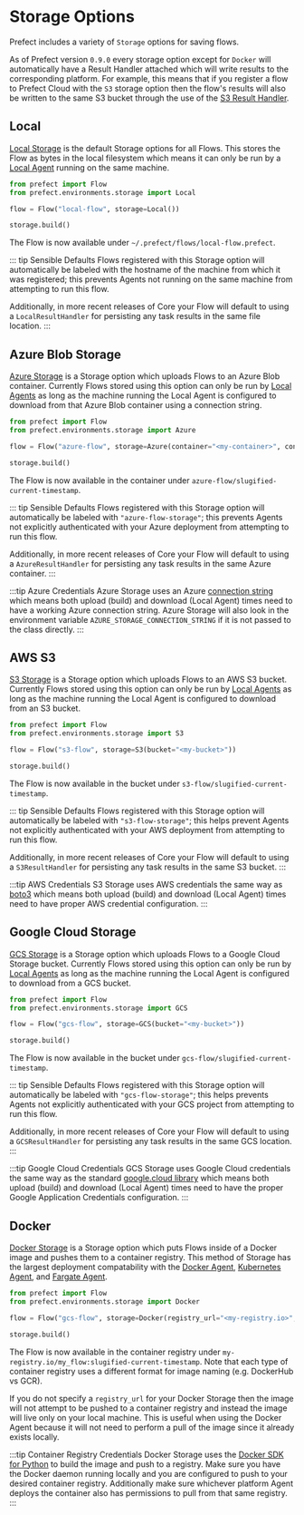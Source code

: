 # Storage Options

Prefect includes a variety of `Storage` options for saving flows.

As of Prefect version `0.9.0` every storage option except for `Docker` will automatically have a Result Handler attached which will write results to the corresponding platform. For example, this means that if you register a flow to Prefect Cloud with the `S3` storage option then the flow's results will also be written to the same S3 bucket through the use of the [S3 Result Handler](/api/latest/engine/result_handlers.html#s3resulthandler).

## Local

[Local Storage](/api/latest/environments/storage.html#local) is the default Storage options for all Flows. This stores the Flow as bytes in the local filesystem which means it can only be run by a [Local Agent](/cloud/agents/local.html) running on the same machine.

```python
from prefect import Flow
from prefect.environments.storage import Local

flow = Flow("local-flow", storage=Local())

storage.build()
```

The Flow is now available under `~/.prefect/flows/local-flow.prefect`.

::: tip Sensible Defaults
Flows registered with this Storage option will automatically be labeled with the hostname of the machine from which it was registered; this prevents Agents not running on the same machine from attempting to run this flow.

Additionally, in more recent releases of Core your Flow will default to using a `LocalResultHandler` for persisting any task results in the same file location.
:::

## Azure Blob Storage

[Azure Storage](/api/latest/environments/storage.html#azure) is a Storage option which uploads Flows to an Azure Blob container. Currently Flows stored using this option can only be run by [Local Agents](/cloud/agents/local.html) as long as the machine running the Local Agent is configured to download from that Azure Blob container using a connection string.

```python
from prefect import Flow
from prefect.environments.storage import Azure

flow = Flow("azure-flow", storage=Azure(container="<my-container>", connection_string="<my-connection-string>"))

storage.build()
```

The Flow is now available in the container under `azure-flow/slugified-current-timestamp`.

::: tip Sensible Defaults
Flows registered with this Storage option will automatically be labeled with `"azure-flow-storage"`; this prevents Agents not explicitly authenticated with your Azure deployment from attempting to run this flow.

Additionally, in more recent releases of Core your Flow will default to using a `AzureResultHandler` for persisting any task results in the same Azure container.
:::

:::tip Azure Credentials
Azure Storage uses an Azure [connection string](https://docs.microsoft.com/en-us/azure/storage/common/storage-configure-connection-string) which means both upload (build) and download (Local Agent) times need to have a working Azure connection string. Azure Storage will also look in the environment variable `AZURE_STORAGE_CONNECTION_STRING` if it is not passed to the class directly.
:::

## AWS S3

[S3 Storage](/api/latest/environments/storage.html#s3) is a Storage option which uploads Flows to an AWS S3 bucket. Currently Flows stored using this option can only be run by [Local Agents](/cloud/agents/local.html) as long as the machine running the Local Agent is configured to download from an S3 bucket.

```python
from prefect import Flow
from prefect.environments.storage import S3

flow = Flow("s3-flow", storage=S3(bucket="<my-bucket>"))

storage.build()
```

The Flow is now available in the bucket under `s3-flow/slugified-current-timestamp`.

::: tip Sensible Defaults
Flows registered with this Storage option will automatically be labeled with `"s3-flow-storage"`; this helps prevent Agents not explicitly authenticated with your AWS deployment from attempting to run this flow.

Additionally, in more recent releases of Core your Flow will default to using a `S3ResultHandler` for persisting any task results in the same S3 bucket.
:::

:::tip AWS Credentials
S3 Storage uses AWS credentials the same way as [boto3](https://boto3.amazonaws.com/v1/documentation/api/latest/guide/configuration.html) which means both upload (build) and download (Local Agent) times need to have proper AWS credential configuration.
:::

## Google Cloud Storage

[GCS Storage](/api/latest/environments/storage.html#gcs) is a Storage option which uploads Flows to a Google Cloud Storage bucket. Currently Flows stored using this option can only be run by [Local Agents](/cloud/agents/local.html) as long as the machine running the Local Agent is configured to download from a GCS bucket.

```python
from prefect import Flow
from prefect.environments.storage import GCS

flow = Flow("gcs-flow", storage=GCS(bucket="<my-bucket>"))

storage.build()
```

The Flow is now available in the bucket under `gcs-flow/slugified-current-timestamp`.

::: tip Sensible Defaults
Flows registered with this Storage option will automatically be labeled with `"gcs-flow-storage"`; this helps prevents Agents not explicitly authenticated with your GCS project from attempting to run this flow.

Additionally, in more recent releases of Core your Flow will default to using a `GCSResultHandler` for persisting any task results in the same GCS location.
:::

:::tip Google Cloud Credentials
GCS Storage uses Google Cloud credentials the same way as the standard [google.cloud library](https://cloud.google.com/docs/authentication/production#auth-cloud-implicit-python) which means both upload (build) and download (Local Agent) times need to have the proper Google Application Credentials configuration.
:::

## Docker

[Docker Storage](/api/latest/environments/storage.html#docker) is a Storage option which puts Flows inside of a Docker image and pushes them to a container registry. This method of Storage has the largest deployment compatability with the [Docker Agent](/cloud/agents/docker.html), [Kubernetes Agent](/cloud/agents/kubernetes.html), and [Fargate Agent](/cloud/agents/fargate.html).

```python
from prefect import Flow
from prefect.environments.storage import Docker

flow = Flow("gcs-flow", storage=Docker(registry_url="<my-registry.io>", image_name="my_flow"))

storage.build()
```

The Flow is now available in the container registry under `my-registry.io/my_flow:slugified-current-timestamp`. Note that each type of container registry uses a different format for image naming (e.g. DockerHub vs GCR).

If you do not specify a `registry_url` for your Docker Storage then the image will not attempt to be pushed to a container registry and instead the image will live only on your local machine. This is useful when using the Docker Agent because it will not need to perform a pull of the image since it already exists locally.

:::tip Container Registry Credentials
Docker Storage uses the [Docker SDK for Python](https://docker-py.readthedocs.io/en/stable/index.html) to build the image and push to a registry. Make sure you have the Docker daemon running locally and you are configured to push to your desired container registry. Additionally make sure whichever platform Agent deploys the container also has permissions to pull from that same registry.
:::
